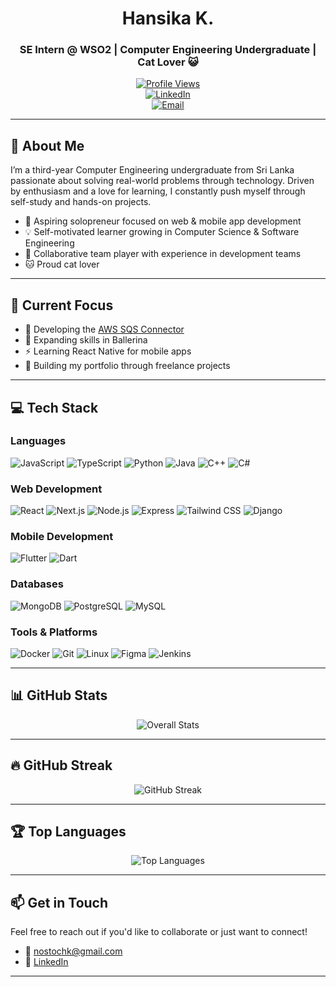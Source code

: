 <div align="center">

# Hansika K.
### SE Intern @ WSO2 | Computer Engineering Undergraduate | Cat Lover 😺

[![Profile Views](https://komarev.com/ghpvc/?username=nostoc&label=Profile%20views&color=0e75b6&style=flat)](https://github.com/nostoc)  
[![LinkedIn](https://img.shields.io/badge/LinkedIn-Connect-blue?style=flat-square&logo=linkedin&logoColor=white)](https://linkedin.com/in/hansika-karunathilake)  
[![Email](https://img.shields.io/badge/Email-Contact-red?style=flat-square&logo=gmail&logoColor=white)](mailto:nostochk@gmail.com)  

</div>

---

## 👋 About Me

I’m a third-year Computer Engineering undergraduate from Sri Lanka passionate about solving real-world problems through technology. Driven by enthusiasm and a love for learning, I constantly push myself through self-study and hands-on projects.

- 🚀 Aspiring solopreneur focused on web & mobile app development  
- 💡 Self-motivated learner growing in Computer Science & Software Engineering  
- 🤝 Collaborative team player with experience in development teams  
- 🐱 Proud cat lover

---

## 🎯 Current Focus

- 🔭 Developing the [AWS SQS Connector](https://github.com/nostoc/module-ballerinax-aws.sqs)  
- 📱 Expanding skills in Ballerina  
- ⚡ Learning React Native for mobile apps  
- 🌟 Building my portfolio through freelance projects  

---

## 💻 Tech Stack

### Languages  
![JavaScript](https://img.shields.io/badge/-JavaScript-F7DF1E?style=flat-square&logo=javascript&logoColor=black) ![TypeScript](https://img.shields.io/badge/-TypeScript-3178C6?style=flat-square&logo=typescript&logoColor=white)  ![Python](https://img.shields.io/badge/-Python-3776AB?style=flat-square&logo=python&logoColor=white)  ![Java](https://img.shields.io/badge/-Java-007396?style=flat-square&logo=java&logoColor=white)  ![C++](https://img.shields.io/badge/-C++-00599C?style=flat-square&logo=c%2B%2B&logoColor=white)  ![C#](https://img.shields.io/badge/-C%23-239120?style=flat-square&logo=c-sharp&logoColor=white)  

### Web Development  
![React](https://img.shields.io/badge/-React-61DAFB?style=flat-square&logo=react&logoColor=black)  ![Next.js](https://img.shields.io/badge/-Next.js-000000?style=flat-square&logo=next.js&logoColor=white)  ![Node.js](https://img.shields.io/badge/-Node.js-339933?style=flat-square&logo=node.js&logoColor=white)  ![Express](https://img.shields.io/badge/-Express-000000?style=flat-square&logo=express&logoColor=white)  ![Tailwind CSS](https://img.shields.io/badge/-Tailwind_CSS-38B2AC?style=flat-square&logo=tailwind-css&logoColor=white)  ![Django](https://img.shields.io/badge/-Django-092E20?style=flat-square&logo=django&logoColor=white)  

### Mobile Development  
![Flutter](https://img.shields.io/badge/-Flutter-02569B?style=flat-square&logo=flutter&logoColor=white)  ![Dart](https://img.shields.io/badge/-Dart-0175C2?style=flat-square&logo=dart&logoColor=white)  

### Databases  
![MongoDB](https://img.shields.io/badge/-MongoDB-47A248?style=flat-square&logo=mongodb&logoColor=white)  ![PostgreSQL](https://img.shields.io/badge/-PostgreSQL-336791?style=flat-square&logo=postgresql&logoColor=white)  ![MySQL](https://img.shields.io/badge/-MySQL-4479A1?style=flat-square&logo=mysql&logoColor=white)  

### Tools & Platforms  
![Docker](https://img.shields.io/badge/-Docker-2496ED?style=flat-square&logo=docker&logoColor=white)  ![Git](https://img.shields.io/badge/-Git-F05032?style=flat-square&logo=git&logoColor=white)  ![Linux](https://img.shields.io/badge/-Linux-FCC624?style=flat-square&logo=linux&logoColor=black)  ![Figma](https://img.shields.io/badge/-Figma-F24E1E?style=flat-square&logo=figma&logoColor=white)  ![Jenkins](https://img.shields.io/badge/-Jenkins-D24939?style=flat-square&logo=jenkins&logoColor=white)  

---

## 📊 GitHub Stats

<div align="center">

![Overall Stats](https://github-readme-stats.vercel.app/api?username=nostoc&show_icons=true&locale=en&theme=transparent&hide_border=true&card_width=400)

</div>

---

## 🔥 GitHub Streak

<div align="center">

![GitHub Streak](https://github-readme-streak-stats.herokuapp.com/?user=nostoc&theme=transparent&hide_border=true&card_width=400)

</div>

---

## 🏆 Top Languages

<div align="center">

![Top Languages](https://github-readme-stats.vercel.app/api/top-langs/?username=nostoc&layout=compact&theme=transparent&hide_border=true&card_width=400)

</div>

---

## 📫 Get in Touch

Feel free to reach out if you'd like to collaborate or just want to connect!

- 📧 [nostochk@gmail.com](mailto:nostochk@gmail.com)  
- 💼 [LinkedIn](https://linkedin.com/in/hansika-karunathilake)

---

